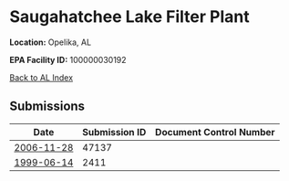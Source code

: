 # Saugahatchee Lake Filter Plant

**Location:** Opelika, AL

**EPA Facility ID:** 100000030192

[Back to AL Index](../../index.md)

## Submissions

| Date | Submission ID | Document Control Number |
|------|--------------|-------------------------|
| [2006-11-28](submissions/47137.md) | 47137 |  |
| [1999-06-14](submissions/2411.md) | 2411 |  |
